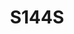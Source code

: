 ---
title: S144S
github: https://github.com/S144S
mode: dark
transition: 1s
score: 83.7
archetype:
- Stats and Metrics
- Little Bit of Everything
---